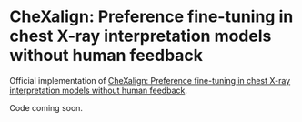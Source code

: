 # CheXalign: Preference fine-tuning in chest X-ray interpretation models without human feedback

Official implementation of [CheXalign: Preference fine-tuning in chest X-ray interpretation models without human feedback](https://arxiv.org/abs/2410.07025). 

Code coming soon. 
